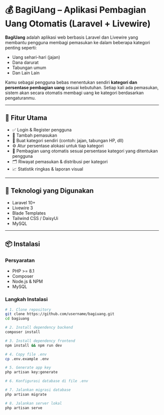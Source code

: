 # 💰 BagiUang – Aplikasi Pembagian Uang Otomatis (Laravel + Livewire)

**BagiUang** adalah aplikasi web berbasis Laravel dan Livewire yang membantu pengguna membagi pemasukan ke dalam beberapa kategori penting seperti:
- Uang sehari-hari (jajan)
- Dana darurat
- Tabungan umum
- Dan Lain Lain

Kamu sebagai pengguna bebas menentukan sendiri **kategori dan persentase pembagian uang** sesuai kebutuhan. Setiap kali ada pemasukan, sistem akan secara otomatis membagi uang ke kategori berdasarkan pengaturanmu.

---

## 🚀 Fitur Utama

- ✅ Login & Register pengguna
- 💸 Tambah pemasukan
- 🧩 Buat kategori sendiri (contoh: jajan, tabungan HP, dll)
- ⚙️ Atur persentase alokasi untuk tiap kategori
- 🔄 Pembagian uang otomatis sesuai persentase kategori yang ditentukan pengguna
- 🗂️ Riwayat pemasukan & distribusi per kategori
- 📈 Statistik ringkas & laporan visual

---

## 🧰 Teknologi yang Digunakan

- Laravel 10+
- Livewire 3
- Blade Templates
- Tailwind CSS / DaisyUi
- MySQL

---

## 📦 Instalasi

### Persyaratan
- PHP >= 8.1
- Composer
- Node.js & NPM
- MySQL

### Langkah Instalasi

```bash
# 1. Clone repository
git clone https://github.com/username/bagiuang.git
cd bagiuang

# 2. Install dependency backend
composer install

# 3. Install dependency frontend
npm install && npm run dev

# 4. Copy file .env
cp .env.example .env

# 5. Generate app key
php artisan key:generate

# 6. Konfigurasi database di file .env

# 7. Jalankan migrasi database
php artisan migrate

# 8. Jalankan server lokal
php artisan serve
